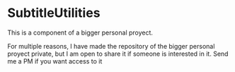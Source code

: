 # SubtitleUtilities
 
 This is a component of a bigger personal proyect.

 For multiple reasons, I have made the repository of the bigger personal proyect private, but I am open to share it if someone is interested in it. Send me a PM if you want access to it

